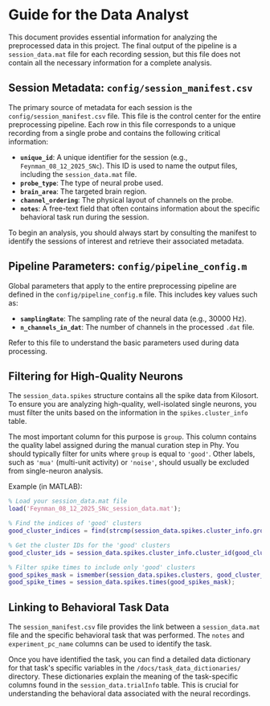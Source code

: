 # Guide for the Data Analyst

This document provides essential information for analyzing the preprocessed data in this project. The final output of the pipeline is a `session_data.mat` file for each recording session, but this file does not contain all the necessary information for a complete analysis.

## Session Metadata: `config/session_manifest.csv`

The primary source of metadata for each session is the `config/session_manifest.csv` file. This file is the control center for the entire preprocessing pipeline. Each row in this file corresponds to a unique recording from a single probe and contains the following critical information:

*   **`unique_id`**: A unique identifier for the session (e.g., `Feynman_08_12_2025_SNc`). This ID is used to name the output files, including the `session_data.mat` file.
*   **`probe_type`**: The type of neural probe used.
*   **`brain_area`**: The targeted brain region.
*   **`channel_ordering`**: The physical layout of channels on the probe.
*   **`notes`**: A free-text field that often contains information about the specific behavioral task run during the session.

To begin an analysis, you should always start by consulting the manifest to identify the sessions of interest and retrieve their associated metadata.

## Pipeline Parameters: `config/pipeline_config.m`

Global parameters that apply to the entire preprocessing pipeline are defined in the `config/pipeline_config.m` file. This includes key values such as:

*   **`samplingRate`**: The sampling rate of the neural data (e.g., 30000 Hz).
*   **`n_channels_in_dat`**: The number of channels in the processed `.dat` file.

Refer to this file to understand the basic parameters used during data processing.

## Filtering for High-Quality Neurons

The `session_data.spikes` structure contains all the spike data from Kilosort. To ensure you are analyzing high-quality, well-isolated single neurons, you must filter the units based on the information in the `spikes.cluster_info` table.

The most important column for this purpose is `group`. This column contains the quality label assigned during the manual curation step in Phy. You should typically filter for units where `group` is equal to `'good'`. Other labels, such as `'mua'` (multi-unit activity) or `'noise'`, should usually be excluded from single-neuron analysis.

Example (in MATLAB):
```matlab
% Load your session_data.mat file
load('Feynman_08_12_2025_SNc_session_data.mat');

% Find the indices of 'good' clusters
good_cluster_indices = find(strcmp(session_data.spikes.cluster_info.group, 'good'));

% Get the cluster IDs for the 'good' clusters
good_cluster_ids = session_data.spikes.cluster_info.cluster_id(good_cluster_indices);

% Filter spike times to include only 'good' clusters
good_spikes_mask = ismember(session_data.spikes.clusters, good_cluster_ids);
good_spike_times = session_data.spikes.times(good_spikes_mask);
```

## Linking to Behavioral Task Data

The `session_manifest.csv` file provides the link between a `session_data.mat` file and the specific behavioral task that was performed. The `notes` and `experiment_pc_name` columns can be used to identify the task.

Once you have identified the task, you can find a detailed data dictionary for that task's specific variables in the `/docs/task_data_dictionaries/` directory. These dictionaries explain the meaning of the task-specific columns found in the `session_data.trialInfo` table. This is crucial for understanding the behavioral data associated with the neural recordings.
